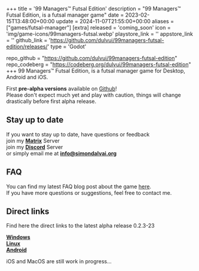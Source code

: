 +++
title = '99 Managers™ Futsal Edition'
description = "99 Managers™ Futsal Edition, is a futsal manager game"
date = 2023-02-15T13:48:00+00:00
update = 2024-11-07T21:55:00+00:00
aliases = ["games/futsal-manager"]
[extra]
released = 'coming_soon'
icon = 'img/game-icons/99managers-futsal.webp'
playstore_link = ''
appstore_link = ''
github_link = 'https://github.com/dulvui/99managers-futsal-edition/releases/'
type = 'Godot'

repo_github = "https://github.com/dulvui/99managers-futsal-edition"
repo_codeberg = "https://codeberg.org/dulvui/99managers-futsal-edition"
+++
99 Managers™ Futsal Edition, is a futsal manager game for Desktop, Android and iOS.

First **pre-alpha versions** available on [Github](https://github.com/dulvui/99managers-futsal-edition/releases)!  
Please don't expect much yet and play with caution, things will change drastically before first alpha release.

## Stay up to date
If you want to stay up to date, have questions or feedback  
join my [**Matrix**](https://discord.gg/a5DSHZKkA8) Server  
join my [**Discord**](https://discord.gg/a5DSHZKkA8) Server  
or simply email me at [**info@simondalvai.org**](mailto:info@simondalvai.org?subject=99Managers:%20Futsal%20Edition)

## FAQ
You can find my latest FAQ blog post about the game [here](https://simondalvai.org/blog/99managers-futsal-faq/).  
If you have more questions or suggestions, feel free to contact me.

## Direct links
Find here the direct links to the latest alpha release 0.2.3-23  

[**Windows**](https://github.com/dulvui/99managers-futsal-edition/releases/download/0.2.3-23/FutsalManager-Windows.zip)  
[**Linux**](https://github.com/dulvui/99managers-futsal-edition/releases/download/0.2.3-23/FutsalManager-Linux.x86_64)  
[**Android**](https://github.com/dulvui/99managers-futsal-edition/releases/download/0.2.3-23/FutsalManager.apk)  

iOS and MacOS are still work in progress...  
